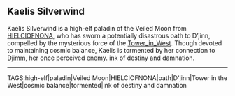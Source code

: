 ## Kaelis Silverwind

Kaelis Silverwind is a high-elf paladin of the Veiled Moon from [HIELCIOFNONA](../Places/HIELCIOFNONA.md), who has sworn a potentially disastrous oath to D’jinn, compelled by the mysterious force of the [Tower_in_West](Tower_in_West). Though devoted to maintaining cosmic balance, Kaelis is tormented by her connection to [Djimm](Djimm.md), her once perceived enemy. ink of destiny and damnation.


---

TAGS:high-elf|paladin|Veiled Moon|HIELCIOFNONA|oath|D'jinn|Tower in the West|cosmic balance|tormented|ink of destiny and damnation
